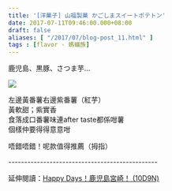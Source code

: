 ```yaml
---
title: '[洋菓子] 山福製菓 かごしまスイートポテトン'
date: 2017-07-11T09:46:00.000+08:00
draft: false
aliases: [ "/2017/07/blog-post_11.html" ]
tags : [flavor - 螞蟻族]
---
```


鹿児島、黒豚、さつま芋...

![](/images/yamafukuseika.jpg)

左邊黃番薯右邊紫番薯（紅芋）  
黃軟甜；紫實香  
食落成口番薯味連after taste都係咁薯  
個樣仲要得得意意咁

  

唔錯唔錯！呢款值得推薦（拇指）

  
\-----------------------------------------------  
  
延伸閱讀：[Happy Days！鹿児島宮崎！ (10D9N)](https://hidie.net/kojkmi10d9n/)
